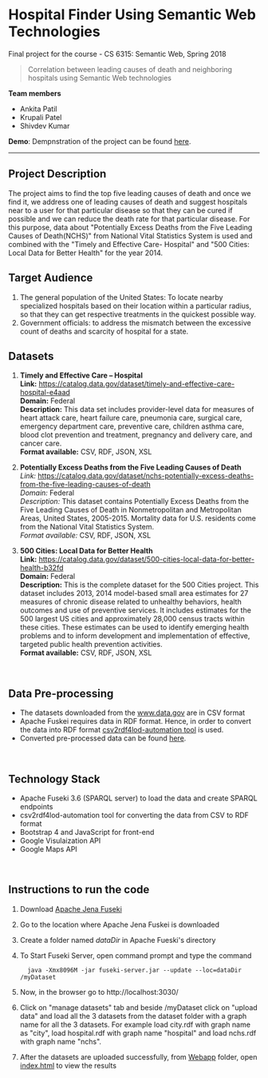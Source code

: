 # Hospital Finder Using Semantic Web Technologies

Final project for the course - CS 6315: Semantic Web, Spring 2018 
<br>
<blockquote>Correlation between leading causes of death and neighboring hospitals using Semantic Web technologies</blockquote>


**Team members**
- Ankita Patil
- Krupali Patel
- Shivdev Kumar

**Demo**: Dempnstration of the project can be found <a href="https://youtu.be/MIHdjxrGKTQ">here</a>.


<hr>

## Project Description

The project aims to find the top five leading causes of death and once we find it, we address one of leading causes of death and suggest hospitals near to a user for that particular disease so that they can be cured if possible and we can reduce the death rate for that particular disease. For this purpose, data about "Potentially Excess Deaths from the Five Leading Causes of Death(NCHS)" from National Vital Statistics System is used and combined with the "Timely and Effective Care- Hospital" and "500 Cities: Local Data for Better Health" for the year 2014.
<br>
## Target Audience

1.	The general population of the United States: To locate nearby specialized hospitals based on their location within a particular radius, so that they can get respective treatments in the quickest possible way.
2.	Government officials: to address the mismatch between the excessive count of deaths and scarcity of hospital for a state.

## Datasets

1. **Timely and Effective Care – Hospital**<br>
**Link:** https://catalog.data.gov/dataset/timely-and-effective-care-hospital-e4aad<br>
**Domain:** Federal<br>
**Description:** This data set includes provider-level data for measures of heart attack care, heart failure care, pneumonia care, surgical care, emergency department care, preventive care, children asthma care, blood clot prevention and treatment, pregnancy and delivery care, and cancer care. <br>
**Format available:** CSV, RDF, JSON, XSL

2. **Potentially Excess Deaths from the Five Leading Causes of Death**<br>
*Link:* https://catalog.data.gov/dataset/nchs-potentially-excess-deaths-from-the-five-leading-causes-of-death<br>
*Domain:* Federal<br>
*Description:* This dataset contains Potentially Excess Deaths from the Five Leading Causes of Death in Nonmetropolitan and Metropolitan Areas, United States, 2005-2015. Mortality data for U.S. residents come from the National Vital Statistics System. <br>
*Format available:* CSV, RDF, JSON, XSL

3. **500 Cities: Local Data for Better Health<br>**
**Link:** https://catalog.data.gov/dataset/500-cities-local-data-for-better-health-b32fd<br>
**Domain:** Federal<br>
**Description:** This is the complete dataset for the 500 Cities project. This dataset includes 2013, 2014 model-based small area estimates for 27 measures of chronic disease related to unhealthy behaviors, health outcomes and use of preventive services. It includes estimates for the 500 largest US cities and approximately 28,000 census tracts within these cities. These estimates can be used to identify emerging health problems and to inform development and implementation of effective, targeted public health prevention activities.<br>
**Format available:** CSV, RDF, JSON, XSL
<br>

## Data Pre-processing

- The datasets downloaded from the <a href="www.data.gov">www.data.gov</a> are in CSV format
- Apache Fuskei requires data in RDF format. Hence, in order to convert the data into RDF format <a href="https://github.com/timrdf/csv2rdf4lod-automation/wiki">csv2rdf4lod-automation tool</a> is used.
- Converted pre-processed data can be found <a href="https://utdallas.app.box.com/folder/48845277745">here</a>.
<br>

## Technology Stack

- Apache Fuseki 3.6 (SPARQL server) to load the data and create SPARQL endpoints
- csv2rdf4lod-automation tool for converting the data from CSV to RDF format
- Bootstrap 4 and JavaScript for front-end
- Google Visulaization API
- Google Maps API

<br>

## Instructions to run the code

1. Download <a href="https://jena.apache.org/documentation/fuseki2/">Apache Jena Fuseki</a> 
2. Go to the location where Apache Jena Fuskei is downloaded
3. Create a folder named *dataDir* in Apache Fueski's directory
4. To Start Fuseki Server, open command prompt and type the command

    ```
      java -Xmx8096M -jar fuseki-server.jar --update --loc=dataDir /myDataset

    ```
 5. Now, in the browser go to http://localhost:3030/
 6. Click on "manage datasets" tab and beside /myDataset click on "upload data" and load all the 3 datasets from the dataset folder with a graph name for all the 3 datasets. For example load city.rdf with graph name as "city", load hospital.rdf with graph name "hospital" and load nchs.rdf with graph name "nchs".
 7. After the datasets are uploaded successfully, from <a href="https://github.com/patilankita79/HospitalFinderUsingSemanticWeb/tree/master/Webapp">Webapp</a> folder, open <a href="https://github.com/patilankita79/HospitalFinderUsingSemanticWeb/blob/master/Webapp/index.html">index.html</a> to view the results

